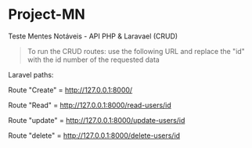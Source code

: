 # Project-MN
 Teste Mentes Notáveis - API PHP & Laravael (CRUD)


> To run the CRUD routes: use the following URL and replace the "id" with the id number of the requested data

Laravel paths:

Route "Create" = http://127.0.0.1:8000/

Route "Read" = http://127.0.0.1:8000/read-users/id

Route "update" = http://127.0.0.1:8000/update-users/id

Route "delete" = http://127.0.0.1:8000/delete-users/id
